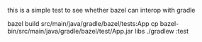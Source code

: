 this is a simple test to see whether bazel can interop with gradle

bazel build src/main/java/gradle/bazel/tests:App
cp bazel-bin/src/main/java/gradle/bazel/test/App.jar libs
./gradlew :test
